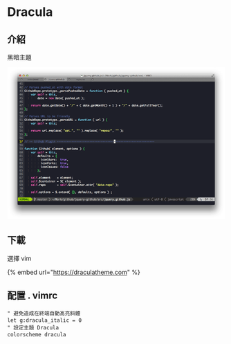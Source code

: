 # Dracula

## 介紹

黑暗主題

![vim Dracula &#x4E3B;&#x984C;](../../../.gitbook/assets/vim.png)

## 下載

選擇 vim

{% embed url="https://draculatheme.com" %}

## 配置 . vimrc

```text
" 避免造成在終端自動高亮斜體
let g:dracula_italic = 0
" 設定主題 Dracula
colorscheme dracula
```

